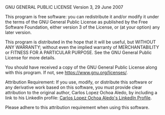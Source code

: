 GNU GENERAL PUBLIC LICENSE
Version 3, 29 June 2007

This program is free software: you can redistribute it and/or modify
it under the terms of the GNU General Public License as published by
the Free Software Foundation, either version 3 of the License, or
(at your option) any later version.

This program is distributed in the hope that it will be useful,
but WITHOUT ANY WARRANTY; without even the implied warranty of
MERCHANTABILITY or FITNESS FOR A PARTICULAR PURPOSE.  See the
GNU General Public License for more details.

You should have received a copy of the GNU General Public License
along with this program.  If not, see <https://www.gnu.org/licenses/>.

Attribution Requirement:
If you use, modify, or distribute this software or any derivative
work based on this software, you must provide clear attribution to
the original author, Carlos Lopez Ochoa Aledo, by including a link to
his LinkedIn profile: [Carlos Lopez Ochoa Aledo's LinkedIn Profile](https://www.linkedin.com/in/cloa/).

Please adhere to this attribution requirement when using this software.

